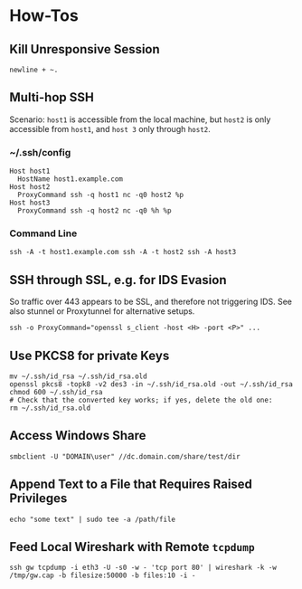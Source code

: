 # How-Tos
## Kill Unresponsive Session

    newline + ~.

## Multi-hop SSH

Scenario: ``host1`` is accessible from the local machine,  but ``host2`` is only accessible from ``host1``, and ``host 3`` only through ``host2``.

###  ~/.ssh/config  

    Host host1
	  HostName host1.example.com
    Host host2
	  ProxyCommand ssh -q host1 nc -q0 host2 %p
    Host host3
	  ProxyCommand ssh -q host2 nc -q0 %h %p

### Command Line
	ssh -A -t host1.example.com ssh -A -t host2 ssh -A host3
   
## SSH through SSL, e.g. for IDS Evasion
So traffic over 443 appears to be SSL, and therefore not triggering IDS. See also stunnel or Proxytunnel for alternative setups.

	ssh -o ProxyCommand="openssl s_client -host <H> -port <P>" ...

## Use PKCS8 for private Keys
    mv ~/.ssh/id_rsa ~/.ssh/id_rsa.old
    openssl pkcs8 -topk8 -v2 des3 -in ~/.ssh/id_rsa.old -out ~/.ssh/id_rsa
    chmod 600 ~/.ssh/id_rsa
    # Check that the converted key works; if yes, delete the old one:
    rm ~/.ssh/id_rsa.old

## Access Windows Share
    smbclient -U "DOMAIN\user" //dc.domain.com/share/test/dir

## Append Text to a File that Requires Raised Privileges

    echo "some text" | sudo tee -a /path/file

## Feed Local Wireshark with Remote ``tcpdump``

    ssh gw tcpdump -i eth3 -U -s0 -w - 'tcp port 80' | wireshark -k -w /tmp/gw.cap -b filesize:50000 -b files:10 -i -

<!---
 vim: expandtab tabstop=4 shiftwidth=4
-->
   

